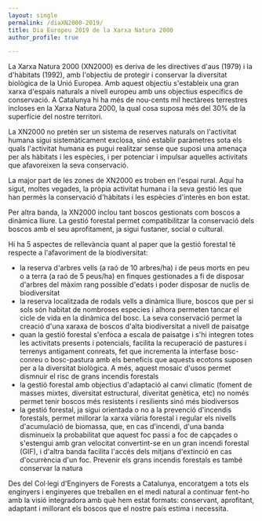 ```yaml
---
layout: single
permalink: /diaXN2000-2019/
title: Dia Europeu 2019 de la Xarxa Natura 2000
author_profile: true

---
```


La Xarxa Natura 2000 (XN2000) es deriva de les directives d'aus (1979) i la d'hàbitats (1992), amb l'objectiu de protegir i conservar la diversitat biològica de la Unió Europea. Amb aquest objectiu s'estableix una gran xarxa d'espais naturals a nivell europeu amb uns objectius específics de conservació. A Catalunya hi ha més de nou-cents mil hectàrees terrestres incloses en la Xarxa Natura 2000, la qual cosa suposa més del 30% de la superfície del nostre territori.

La XN2000 no pretén ser un sistema de reserves naturals on l'activitat humana sigui sistemàticament exclosa, sinó establir paràmetres sota els quals l'activitat humana es pugui realitzar sense que suposi una amenaça per als hàbitats i les espècies, i per potenciar i impulsar aquelles activitats que afavoreixen la seva conservació.

La major part de les zones de XN2000 es troben en l'espai rural. Aquí ha sigut, moltes vegades, la pròpia activitat humana i la seva gestió les que han permès la conservació d'hàbitats i les espècies d'interès en bon estat.

Per altra banda, la XN2000 inclou tant boscos gestionats com boscos a dinàmica lliure. La gestió forestal permet compatibilitzar la conservació dels boscos amb el seu aprofitament, ja sigui fustaner, social o cultural.

Hi ha 5 aspectes de rellevància quant al paper que la gestió forestal té respecte a l'afavoriment de la biodiversitat:
- la reserva d'arbres vells (a raó de 10 arbres/ha) i de peus morts en peu o a terra (a raó de 5 peus/ha) en finques gestionades a fi de disposar d'arbres del màxim rang possible d'edats i poder disposar de nuclis de biodiversitat
- la reserva localitzada de rodals vells a dinàmica lliure, boscos que per si sols són habitat de nombroses especies i alhora permeten tancar el cicle de vida en la dinàmica del bosc. La seva conservació permet la creació d'una xaraxa de boscos d'alta biodiversitat a nivell de paisatge
- quan la gestió forestal s'enfoca a escala de paisatge i s'hi integren totes les activitats presents i potencials, facilita la recuperació de pastures i terrenys antigament conreats, fet que incrementa la interfase bosc-conreu o bosc-pastura amb els beneficis que aquests ecotons suposen per a la diversitat biològica. A més, aquest mosaic d'usos permet dismnuir el risc de grans incendis forestals
- la gestió forestal amb objectius d'adaptació al canvi climatic (foment de masses mixtes, diversitat estructural, diveritat genètica, etc) no només permet tenir boscos més resistents i resilients sinó més biodiversos
- la gestió forestal, ja sigui orientada o no a la prevenció d'incendis forestals, permet millorar la xarxa viària forestal i regular els nivells d'acumulació de biomassa, que, en cas d'incendi, d'una banda disminueix la probabilitat que aquest foc passi a foc de capçades o s'estengui amb gran velocitat convertint-se en un gran incendi forestal (GIF), i d'altra banda facilita l'accés dels mitjans d'extinció en cas d'ocurrència d'un foc. Prevenir els grans incendis forestals es també conservar la natura

Des del Col·legi d'Enginyers de Forests a Catalunya, encoratgem a tots els enginyers i enginyeres que treballen en el medi natural a continuar fent-ho amb la visió integradora amb què hem estat formats: conservant, aprofitant, adaptant i millorant els boscos que el nostre país estima i necessita.